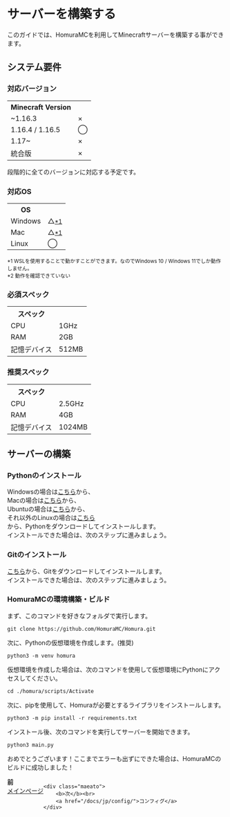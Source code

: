 # サーバーを構築する
このガイドでは、HomuraMCを利用してMinecraftサーバーを構築する事ができます。
## システム要件
### 対応バージョン
<table class="table table-striped">
	<tr>
		<th scope="col">Minecraft Version</th>
		<th scope="col"></th>
	</tr>
	<tr>
		<td>~1.16.3</td>
		<td>×</td>
	</tr>
	<tr>
		<td>1.16.4 / 1.16.5</td>
		<td>◯</td>
	</tr>
	<tr>
		<td>1.17~</td>
		<td>×</td>
	</tr>
	<tr>
		<td>統合版</td>
		<td>×</td>
	</tr>
</table>

段階的に全てのバージョンに対応する予定です。

### 対応OS
<table class="table table-striped">
	<tr>
		<th scope="col">OS</th>
		<th scope="col"></th>
	</tr>
	<tr>
		<td>Windows</td>
		<td>△<a href="#sys-ok-1"><small>*1</small></a></td>
	</tr>
	<tr>
		<td>Mac</td>
		<td>△<a href="#sys-ok-2"><small>*1</small></a></td>
	</tr>
	<tr>
		<td>Linux</td>
		<td>◯</td>
	</tr>
</table>

<a id="sys-ok-1"></a><small>*1 WSLを使用することで動かすことができます。なのでWindows 10 / Windows 11でしか動作しません。</small><br>
<a id="sys-ok-2"></a><small>*2 動作を確認できていない</small>

### 必須スペック
<table class="table table-striped">
	<tr>
		<th scope="col">スペック</th>
		<th scope="col"></th>
	</tr>
	<tr>
		<td>CPU</td>
		<td>1GHz</td>
	</tr>
	<tr>
		<td>RAM</td>
		<td>2GB</td>
	</tr>
	<tr>
		<td>記憶デバイス</td>
		<td>512MB</td>
	</tr>
</table>

### 推奨スペック
<table class="table table-striped">
	<tr>
		<th scope="col">スペック</th>
		<th scope="col"></th>
	</tr>
	<tr>
		<td>CPU</td>
		<td>2.5GHz</td>
	</tr>
	<tr>
		<td>RAM</td>
		<td>4GB</td>
	</tr>
	<tr>
		<td>記憶デバイス</td>
		<td>1024MB</td>
	</tr>
</table>

## サーバーの構築
### Pythonのインストール
Windowsの場合は[こちら](https://www.python.org/downloads/windows/)から、  
Macの場合は[こちら](https://www.python.org/downloads/macos/)から、  
Ubuntuの場合は[こちら](https://www.python.jp/install/ubuntu/index.html)から、  
それ以外のLinuxの場合は[こちら](https://www.python.jp/install/centos/index.html)  
から、Pythonをダウンロードしてインストールします。  
インストールできた場合は、次のステップに進みましょう。

### Gitのインストール
[こちら](https://git-scm.com/downloads)から、Gitをダウンロードしてインストールします。  
インストールできた場合は、次のステップに進みましょう。

### HomuraMCの環境構築・ビルド
まず、このコマンドを好きなフォルダで実行します。
```
git clone https://github.com/HomuraMC/Homura.git
```
次に、Pythonの仮想環境を作成します。(推奨)
```
python3 -m venv homura
```
仮想環境を作成した場合は、次のコマンドを使用して仮想環境にPythonにアクセスしてください。
```
cd ./homura/scripts/Activate
```
次に、pipを使用して、Homuraが必要とするライブラリをインストールします。  
```
python3 -m pip install -r requirements.txt
```
インストール後、次のコマンドを実行してサーバーを開始できます。  
```
python3 main.py
```
おめでとうございます！ここまでエラーも出ずにできた場合は、HomuraMCのビルドに成功しました！  
  
<div style="display: flex;">
	<div class="maeato">
		<b>前</b><br>
		<a href="/docs/jp/">メインページ</a>
	</div>

	<div class="maeato">
		<b>次</b><br>
		<a href="/docs/jp/config/">コンフィグ</a>
	</div>
</div>